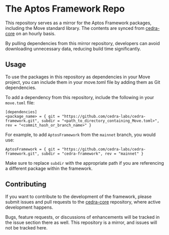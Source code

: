 # The Aptos Framework Repo

This repository serves as a mirror for the Aptos Framework packages, including the Move standard library. The contents are synced from [cedra-core](https://github.com/cedra-labs/cedra) on an hourly basis.

By pulling dependencies from this mirror repository, developers can avoid downloading unnecessary data, reducing build time significantly.

## Usage
To use the packages in this repository as dependencies in your Move project, you can include them in your move.toml file by adding them as Git dependencies.

To add a dependency from this repository, include the following in your `move.toml` file:
```
[dependencies]
<package_name> = { git = "https://github.com/cedra-labs/cedra-framework.git", subdir = "<path_to_directory_containing_Move.toml>", rev = "<commit_hash_or_branch_name>" }
```
For example, to add `AptosFramework` from the `mainnet` branch, you would use:
```
AptosFramework = { git = "https://github.com/cedra-labs/cedra-framework.git", subdir = "cedra-framework", rev = "mainnet" }
```
Make sure to replace `subdir` with the appropriate path if you are referencing a different package within the framework.

## Contributing
If you want to contribute to the development of the framework, please submit issues and pull requests to the [cedra-core](https://github.com/cedra-labs/cedra) repository, where active development happens.

Bugs, feature requests, or discussions of enhancements will be tracked in the issue section there as well. This repository is a mirror, and issues will not be tracked here.
